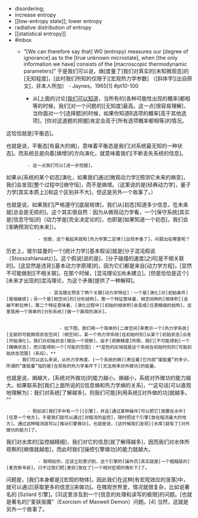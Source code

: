 - disordering; 
- increase entropy
- [[low-entropy state]]; lower entropy
- radiative distribution of entropy
- [[statistical entropy]]
- #inbox
    - “[We can therefore say that] W0 (entropy) measures our [degree of ignorance] as to the [true unknown microstate], when [the only information we have] consists of the [macroscopic thermodynamic parameters]”
于是我们可以说，熵[度量了]我们对真实的[未知微观态]的[无知程度]，[此时我们所知的仅限于][宏观热力学参数] （[斜体字][出自原文]，非本人所加） - Jaynes，1965[1]   #pt10-100


        - 从[上面的讨论][我们可以知道](https://www.zhihu.com/question/20992022/answer/2253423169)，当所有的[各种可能性出现的概率]都相等的时候，我们[对一个问题的][无知度]最高。这一点[很容易理解]，当你面对一个[选择题]的时候，如果你知道B选项的概率[高于其他选项]，[你对这道题的把握]肯定会高于[所有选项概率都相等]的情况。

这恰恰就是[平衡态]。

也就是说，平衡态[有最大的熵]，意味着平衡态是我们[对系统最无知的一种状态]。而系统总是向着[熵增]的方向演化，就意味着我们[不断丢失系统的信息]。


            - 这一点我们可以[进一步挖掘]。

如果从[系统的某个初态]演化，如果我们通过[微观动力学][预测它未来的熵变]，我们会发现[整个过程中][熵守恒]，而不是熵增。（这里说的是[经典动力学]，量子力学[其实本质上][和这个区别并不大]，但这是另外一个故事了。）

也就是说，如果我们[严格遵守][底层规律]，我们从[初态]知道多少信息，在未来就[总会是无损的]。这个其实很自然：因为从微观动力学看，一个[保守系统]其实是[信息守恒]的（动力学是[完全决定论的]，也即是[如果知道一个初态]，我们会[准确预测它的未来]）。


                - 但是，这个看起来就和[热力学第二定律][出现矛盾了]。问题出在哪里呢？

历史上，玻尔兹曼的一个[统计力学][基本假设]就是[分子混沌假说（Stosszahlansatz）]。这个假说[说的是]，[分子碰撞的速度]之间[是不相关联的]。[这显然是违背][基本动力学原理]的，因为它们都是来自[动力学方程]，[显然不可能做到][不相关联]。在那个时候，[混沌理论][尚未建立]。[但是恰恰是这个][未来才出现的]混沌理论，为这个矛盾[提供了一种解释]。


                    - 混沌理论预言了两个关键[动力学特征]：一个是[演化]对[初始条件][极端敏感]；另一个是[相空间]的[分形结构]。第一个特征意味着，相空间种的[相体积][会被不断拉伸]，第二个特征意味着，[演化过程中][初始的相体积]会变成[任意精细的结构]。这里我用一个简单的[分形系统][做一个直观的演示]。


                        - 如下图，我们用一个简单的[二维空间]来表示一个[热力学系统][全部的可能微观状态空间]（相空间）。某一个热力学系统[在初始时刻]从某个[初始状态]出发[开始演化]。我们对初始状态[做出一个观察]，由于[观察精度]所限，我们[不可能得到]一个[精确状态]，而只能得到一个[可能的范围]：**蓝色的区域就是这个系统在初始时刻的[可能初始状态范围]（系综）。**
        - 我们可以这么来说，从热力学角度，[一个系统的熵][表征着]它内部“废能量”的多少。所谓的“废能量”指的是[在现有的热力学条件下][无法用来对外做功]的能量。

也就是说，熵越大，[系统对外做功]的能力越小。熵越小，系统对外做功的能力越大。如果联系到[我们上面所说的][信息熵和热力学熵的关系]，^^这句话[可以直观地理解为]：我们对系统[了解越多]，则我们可能[利用系统][对外做的功]就越多。^^


            - 假如说[我们手中有一个][引擎]，并且[通过某种操作]可以把它[放置在水中][任意一个地方]。于是我们就可以通过[对暗流的监控]，随时把这个引擎[放在暗流最大的地方]。通过这种暗流就可以[推动引擎做功]。也就是说，[这时候我们发现][水库]就有了[对外做功的能力]了。

我们对水库的[监控越精细]，我们对它的信息[就了解得越多]，因而我们对水体所观察的[熵值就越低]，而此时我们[操控引擎做功]的能力就越大。


                - 聪明如你，应该立刻意识到，这个引擎的[操作员]其实就是[一个粗糙版的][麦克斯韦妖]。只不过我们把[麦妖]放在了[一个相对宏观的情形下]了。

问题是，[我们本身都是][宏观的物体]，因此我们在这种[有宏观效应的涨落]中，就可以通过[获取更多的信息][来做功]。在微观世界里，情况就很复杂，比如说著名的 [Szilard 引擎]。[3]这里涉及到一个[信息的处理和读写的极限]的问题。[也就是著名的]“麦妖驱魔”（Exorcism of Maxwell Demon）问题。[4] 当然，这就是另外一个故事了。
